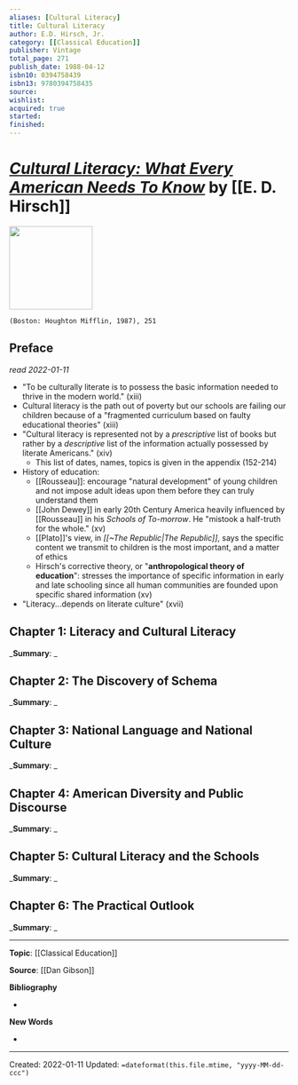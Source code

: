 ```yaml
---
aliases: [Cultural Literacy]
title: Cultural Literacy
author: E.D. Hirsch, Jr.
category: [[Classical Education]]
publisher: Vintage
total_page: 271
publish_date: 1988-04-12
isbn10: 0394758439
isbn13: 9780394758435
source: 
wishlist: 
acquired: true
started: 
finished: 
---
```

# [*Cultural Literacy: What Every American Needs To Know*]() by [[E. D. Hirsch]]

<img src="http://books.google.com/books/content?id=rYzraWP9y60C&printsec=frontcover&img=1&zoom=1&edge=curl&source=gbs_api" width=150>

`(Boston: Houghton Mifflin, 1987), 251`


## Preface
*read 2022-01-11*
- "To be culturally literate is to possess the basic information needed to thrive in the modern world." (xiii)
- Cultural literacy is the path out of poverty but our schools are failing our children because of a "fragmented curriculum based on faulty educational theories" (xiii) 
- "Cultural literacy is represented not by a *prescriptive* list of books but rather by a *descriptive* list of the information actually possessed by literate Americans." (xiv)
	- This list of dates, names, topics is given in the appendix (152-214)
- History of education:
	- [[Rousseau]]: encourage "natural development" of young children and not impose adult ideas upon them before they can truly understand them
	- [[John Dewey]] in early 20th Century America heavily influenced by [[Rousseau]] in his *Schools of To-morrow*. He "mistook a half-truth for the whole." (xv)
	- [[Plato]]'s view, in *[[~The Republic|The Republic]]*, says the specific content we transmit to children is the most important, and a matter of ethics
	- Hirsch's corrective theory, or "**anthropological theory of education**": stresses the importance of specific information in early and late schooling since all human communities are founded upon specific shared information (xv)
- "Literacy...depends on literate culture" (xvii)

## Chapter 1: Literacy and Cultural Literacy
_**Summary**: _



## Chapter 2: The Discovery of Schema
_**Summary**: _



## Chapter 3: National Language and National Culture
_**Summary**: _



## Chapter 4: American Diversity and Public Discourse
_**Summary**: _



## Chapter 5: Cultural Literacy and the Schools
_**Summary**: _



## Chapter 6: The Practical Outlook
_**Summary**: _


--- 
**Topic**: [[Classical Education]]

**Source**: [[Dan Gibson]]

**Bibliography**

- 

**New Words**

- 

---
Created: 2022-01-11
Updated: `=dateformat(this.file.mtime, "yyyy-MM-dd-ccc")`

